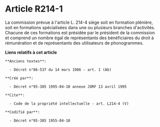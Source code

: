 # Article R214-1

La commission prévue à l'article L. 214-4 siège soit en formation plénière, soit en formations spécialisées dans une ou
plusieurs branches d'activités. Chacune de ces formations est présidée par le président de la commission et comprend un
nombre égal de représentants des bénéficiaires du droit à rémunération et de représentants des utilisateurs de phonogrammes.

**Liens relatifs à cet article**

	**Anciens textes**:

	  - Décret n°86-537 du 14 mars 1986 - art. 1 (Ab)

	**Créé par**:

	  - Décret n°95-385 1995-04-10 annexe JORF 13 avril 1995

	**Cite**:

	  - Code de la propriété intellectuelle - art. L214-4 (V)

	**Codifié par**:

	  - Décret n°95-385 1955-04-10
